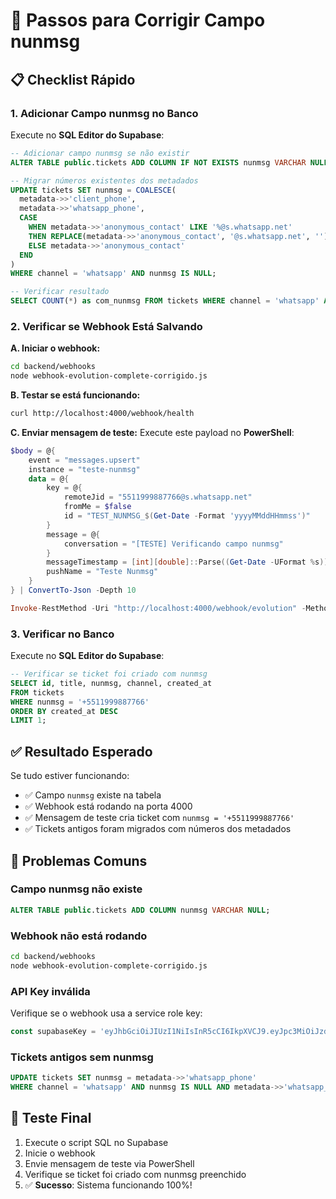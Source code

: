 # 🚨 Passos para Corrigir Campo nunmsg

## 📋 **Checklist Rápido**

### **1. Adicionar Campo nunmsg no Banco**
Execute no **SQL Editor do Supabase**:
```sql
-- Adicionar campo nunmsg se não existir
ALTER TABLE public.tickets ADD COLUMN IF NOT EXISTS nunmsg VARCHAR NULL;

-- Migrar números existentes dos metadados
UPDATE tickets SET nunmsg = COALESCE(
  metadata->>'client_phone',
  metadata->>'whatsapp_phone', 
  CASE 
    WHEN metadata->>'anonymous_contact' LIKE '%@s.whatsapp.net' 
    THEN REPLACE(metadata->>'anonymous_contact', '@s.whatsapp.net', '')
    ELSE metadata->>'anonymous_contact'
  END
)
WHERE channel = 'whatsapp' AND nunmsg IS NULL;

-- Verificar resultado
SELECT COUNT(*) as com_nunmsg FROM tickets WHERE channel = 'whatsapp' AND nunmsg IS NOT NULL;
```

### **2. Verificar se Webhook Está Salvando**

**A. Iniciar o webhook:**
```bash
cd backend/webhooks
node webhook-evolution-complete-corrigido.js
```

**B. Testar se está funcionando:**
```bash
curl http://localhost:4000/webhook/health
```

**C. Enviar mensagem de teste:**
Execute este payload no **PowerShell**:
```powershell
$body = @{
    event = "messages.upsert"
    instance = "teste-nunmsg"
    data = @{
        key = @{
            remoteJid = "5511999887766@s.whatsapp.net"
            fromMe = $false
            id = "TEST_NUNMSG_$(Get-Date -Format 'yyyyMMddHHmmss')"
        }
        message = @{
            conversation = "[TESTE] Verificando campo nunmsg"
        }
        messageTimestamp = [int][double]::Parse((Get-Date -UFormat %s))
        pushName = "Teste Nunmsg"
    }
} | ConvertTo-Json -Depth 10

Invoke-RestMethod -Uri "http://localhost:4000/webhook/evolution" -Method POST -Body $body -ContentType "application/json"
```

### **3. Verificar no Banco**
Execute no **SQL Editor do Supabase**:
```sql
-- Verificar se ticket foi criado com nunmsg
SELECT id, title, nunmsg, channel, created_at 
FROM tickets 
WHERE nunmsg = '+5511999887766' 
ORDER BY created_at DESC 
LIMIT 1;
```

## ✅ **Resultado Esperado**

Se tudo estiver funcionando:
- ✅ Campo `nunmsg` existe na tabela
- ✅ Webhook está rodando na porta 4000
- ✅ Mensagem de teste cria ticket com `nunmsg = '+5511999887766'`
- ✅ Tickets antigos foram migrados com números dos metadados

## 🔧 **Problemas Comuns**

### **Campo nunmsg não existe**
```sql
ALTER TABLE public.tickets ADD COLUMN nunmsg VARCHAR NULL;
```

### **Webhook não está rodando**
```bash
cd backend/webhooks
node webhook-evolution-complete-corrigido.js
```

### **API Key inválida**
Verifique se o webhook usa a service role key:
```javascript
const supabaseKey = 'eyJhbGciOiJIUzI1NiIsInR5cCI6IkpXVCJ9.eyJpc3MiOiJzdXBhYmFzZSIsInJlZiI6ImFqbGdqamp2dWdsd2dmbnlxcXZiIiwicm9sZSI6ImFub24iLCJpYXQiOjE3NDk1NDMxNjYsImV4cCI6MjA2NTExOTE2Nn0.HPsxr84nkr3Ys7XafPDoU_Z94QFgbT1o1aNfAeaXpRU';
```

### **Tickets antigos sem nunmsg**
```sql
UPDATE tickets SET nunmsg = metadata->>'whatsapp_phone'
WHERE channel = 'whatsapp' AND nunmsg IS NULL AND metadata->>'whatsapp_phone' IS NOT NULL;
```

## 🎯 **Teste Final**

1. Execute o script SQL no Supabase
2. Inicie o webhook 
3. Envie mensagem de teste via PowerShell
4. Verifique se ticket foi criado com nunmsg preenchido
5. ✅ **Sucesso**: Sistema funcionando 100%! 